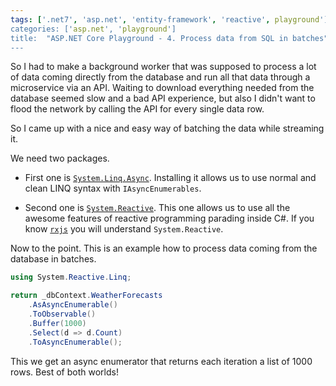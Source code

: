 ```yaml
---
tags: ['.net7', 'asp.net', 'entity-framework', 'reactive', playground']
categories: ['asp.net', 'playground']
title:  "ASP.NET Core Playground - 4. Process data from SQL in batches"
---
```


So I had to make a background worker that was supposed to process a lot of data coming directly from the database and run all that data through a microservice via an API. Waiting to download everything needed from the database seemed slow and a bad API experience, but also I didn't want to flood the network by calling the API for every single data row.

So I came up with a nice and easy way of batching the data while streaming it.

We need two packages.

- First one is [`System.Linq.Async`](https://www.nuget.org/packages/System.Linq.Async). Installing it allows us to use normal and clean LINQ syntax with `IAsyncEnumerables`.

- Second one is [`System.Reactive`](https://www.nuget.org/packages/System.Reactive). This one allows us to use all the awesome features of reactive programming parading inside C#. If you know [`rxjs`](https://rxjs.dev/) you will understand `System.Reactive`.

Now to the point. This is an example how to process data coming from the database in batches.

```csharp
using System.Reactive.Linq;

return _dbContext.WeatherForecasts
    .AsAsyncEnumerable()
    .ToObservable()
    .Buffer(1000)
    .Select(d => d.Count)
    .ToAsyncEnumerable();
```

This we get an async enumerator that returns each iteration a list of 1000 rows. Best of both worlds!